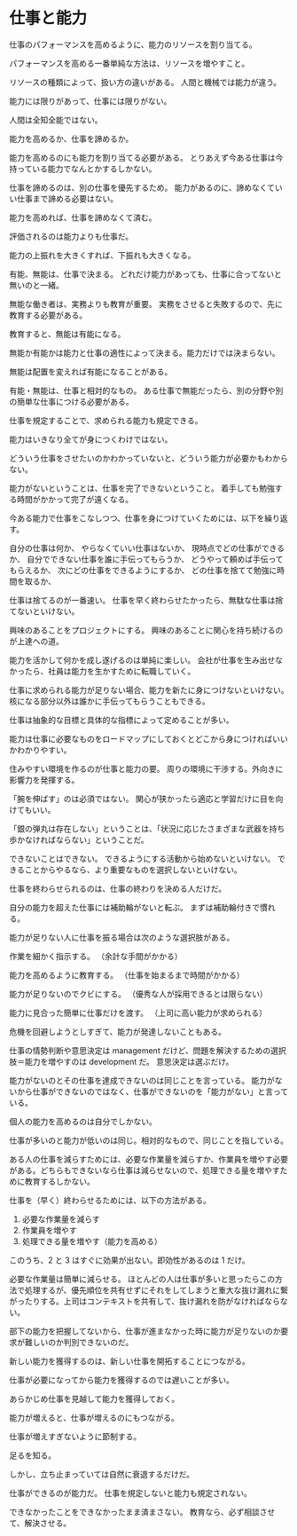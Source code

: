 # 仕事と能力

仕事のパフォーマンスを高めるように、能力のリソースを割り当てる。

パフォーマンスを高める一番単純な方法は、リソースを増やすこと。

リソースの種類によって、扱い方の違いがある。
人間と機械では能力が違う。

能力には限りがあって、仕事には限りがない。

人間は全知全能ではない。

能力を高めるか、仕事を諦めるか。

能力を高めるのにも能力を割り当てる必要がある。
とりあえず今ある仕事は今持っている能力でなんとかするしかない。

仕事を諦めるのは、別の仕事を優先するため。
能力があるのに、諦めなくていい仕事まで諦める必要はない。

能力を高めれば、仕事を諦めなくて済む。

評価されるのは能力よりも仕事だ。

能力の上振れを大きくすれば、下振れも大きくなる。

有能、無能は、仕事で決まる。
どれだけ能力があっても、仕事に合ってないと無いのと一緒。

無能な働き者は、実務よりも教育が重要。
実務をさせると失敗するので、先に教育する必要がある。

教育すると、無能は有能になる。

無能か有能かは能力と仕事の適性によって決まる。能力だけでは決まらない。

無能は配置を変えれば有能になることがある。

有能・無能は、仕事と相対的なもの。
ある仕事で無能だったら、別の分野や別の簡単な仕事につける必要がある。

仕事を規定することで、求められる能力も規定できる。

能力はいきなり全てが身につくわけではない。

どういう仕事をさせたいのかわかっていないと、どういう能力が必要かもわからない。

能力がないということは、仕事を完了できないということ。
着手しても勉強する時間がかかって完了が遠くなる。

今ある能力で仕事をこなしつつ、仕事を身につけていくためには、以下を繰り返す。

自分の仕事は何か、
やらなくていい仕事はないか、
現時点でどの仕事ができるか、
自分でできない仕事を誰に手伝ってもらうか、
どうやって頼めば手伝ってもらえるか、
次にどの仕事をできるようにするか、
どの仕事を捨てて勉強に時間を取るか、

仕事は捨てるのが一番速い。
仕事を早く終わらせたかったら、無駄な仕事は捨てないといけない。

興味のあることをプロジェクトにする。
興味のあることに関心を持ち続けるのが上達への道。

能力を活かして何かを成し遂げるのは単純に楽しい。
会社が仕事を生み出せなかったら、社員は能力を生かすために転職していく。

仕事に求められる能力が足りない場合、能力を新たに身につけないといけない。
核になる部分以外は誰かに手伝ってもらうこともできる。

仕事は抽象的な目標と具体的な指標によって定めることが多い。

能力は仕事に必要なものをロードマップにしておくとどこから身につければいいかわかりやすい。

住みやすい環境を作るのが仕事と能力の要。
周りの環境に干渉する。外向きに影響力を発揮する。

「腕を伸ばす」のは必須ではない。
関心が狭かったら適応と学習だけに目を向けてもいい。

「銀の弾丸は存在しない」ということは、「状況に応じたさまざまな武器を持ち歩かなければならない」ということだ。

できないことはできない。
できるようにする活動から始めないといけない。
できることからやるなら、より重要なものを選択しないといけない。

仕事を終わらせられるのは、仕事の終わりを決める人だけだ。

自分の能力を超えた仕事には補助輪がないと転ぶ。
まずは補助輪付きで慣れる。

能力が足りない人に仕事を振る場合は次のような選択肢がある。

作業を細かく指示する。
（余計な手間がかかる）

能力を高めるように教育する。
（仕事を始まるまで時間がかかる）

能力が足りないのでクビにする。
（優秀な人が採用できるとは限らない）

能力に見合った簡単に仕事だけを渡す。
（上司に高い能力が求められる）

危機を回避しようとしすぎて、能力が発達しないこともある。

仕事の情勢判断や意思決定は management だけど、問題を解決するための選択肢＝能力を増やすのは development だ。
意思決定は選ぶだけ。

能力がないのとその仕事を達成できないのは同じことを言っている。
能力がないから仕事ができないのではなく、仕事ができないのを「能力がない」と言っている。

個人の能力を高めるのは自分でしかない。

仕事が多いのと能力が低いのは同じ。相対的なもので、同じことを指している。

ある人の仕事を減らすためには、必要な作業量を減らすか、作業員を増やす必要がある。どちらもできないなら仕事は減らせないので、処理できる量を増やすために教育するしかない。

仕事を（早く）終わらせるためには、以下の方法がある。

1. 必要な作業量を減らす
2. 作業員を増やす
3. 処理できる量を増やす（能力を高める）

このうち、2 と 3 はすぐに効果が出ない。即効性があるのは 1 だけ。

必要な作業量は簡単に減らせる。
ほとんどの人は仕事が多いと思ったらこの方法で処理するが、優先順位を共有せずにそれをしてしまうと重大な抜け漏れに繋がったりする。上司はコンテキストを共有して、抜け漏れを防がなければならない。

部下の能力を把握してないから、仕事が進まなかった時に能力が足りないのか要求が難しいのか判別できないのだ。

新しい能力を獲得するのは、新しい仕事を開拓することにつながる。

仕事が必要になってから能力を獲得するのでは遅いことが多い。

あらかじめ仕事を見越して能力を獲得しておく。

能力が増えると、仕事が増えるのにもつながる。

仕事が増えすぎないように節制する。

足るを知る。

しかし、立ち止まっていては自然に衰退するだけだ。

仕事ができるのが能力だ。
仕事を規定しないと能力も規定されない。

できなかったことをできなかったまま済まさない。
教育なら、必ず相談させて、解決させる。
